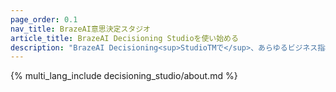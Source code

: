```yaml
---
page_order: 0.1
nav_title: BrazeAI意思決定スタジオ
article_title: BrazeAI Decisioning Studioを使い始める 
description: "BrazeAI Decisioning<sup>StudioTMで</sup>、あらゆるビジネス指標を最大化する1:1のAI意思決定を始めよう"
---
```


{% multi_lang_include decisioning_studio/about.md %}
